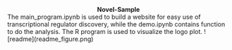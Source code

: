 <center><strong>Novel-Sample</strong></center>
The main_program.ipynb is used to build a website for easy use of transcriptional regulator discovery, while the demo.ipynb contains function to do the analysis. The R program is used to visualize the logo plot.
![readme](readme_figure.png)
